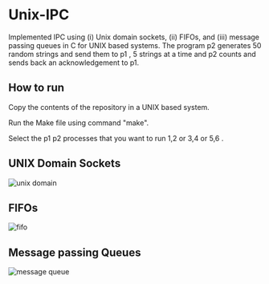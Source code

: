# Unix-IPC
Implemented IPC using (i) Unix domain sockets, (ii) FIFOs, and (iii) message passing queues in C for UNIX based systems.
The program p2 generates 50 random strings and send them to p1 , 5 strings at a time and p2 counts and sends back an acknowledgement to p1.

## How to run
Copy the contents of the repository in a UNIX based system.

Run the Make file using command "make".

Select the p1 p2 processes that you want to run 1,2 or 3,4 or 5,6 .

## UNIX Domain Sockets

![unix domain](https://user-images.githubusercontent.com/88393756/162889098-cf189cb0-c919-4f0c-820d-ccfe37dd59f4.PNG)

## FIFOs

![fifo](https://user-images.githubusercontent.com/88393756/162889127-af4b6e74-c4a3-4264-b11c-575b1611c8e1.PNG)

## Message passing Queues

![message queue](https://user-images.githubusercontent.com/88393756/162889157-733cf021-d9cd-4f72-9740-983690378d57.PNG)
